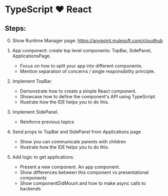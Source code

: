 # TypeScript ❤ React

## Steps:

0. Show Runtime Manager page: https://anypoint.mulesoft.com/cloudhub
1. App component: create top level components: TopBar, SidePanel, ApplicationsPage.

   - Focus on how to split your app into different components.
   - Mention separation of concerns / single responsibility principle.

1. Implement TopBar.

   - Demonstrate how to create a simple React component.
   - Showcase how to define the component's API using TypeScript.
   - Illustrate how the IDE helps you to do this.

1. Implement SidePanel.

   - Reinforce previous topics

1. Send props to TopBar and SidePanel from Applications page

   - Show you can communicate parents with children
   - Illustrate how the IDE helps you to do this.

1. Add logic to get applications.

   - Present a new component. An app component.
   - Show differences between this component vs presentational components
   - Show componentDidMount and how to make async calls to backends
